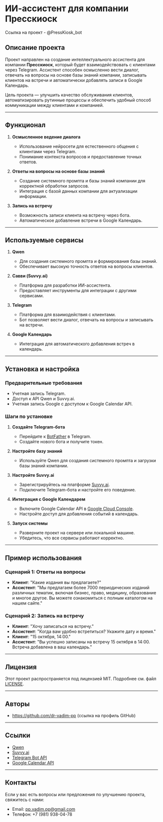 # ИИ-ассистент для компании Пресскиоск

Ссылка на проект - @PressKiosk_bot


## Описание проекта

Проект направлен на создание интеллектуального ассистента для компании **Пресскиоск**, который будет взаимодействовать с клиентами через Telegram. Ассистент способен осмысленно вести диалог, отвечать на вопросы на основе базы знаний компании, записывать клиентов на встречи и автоматически добавлять записи в Google Календарь.

Цель проекта — улучшить качество обслуживания клиентов, автоматизировать рутинные процессы и обеспечить удобный способ коммуникации между клиентами и компанией.

---

## Функционал

1. **Осмысленное ведение диалога**  
   - Использование нейросети для естественного общения с клиентами через Telegram.
   - Понимание контекста вопросов и предоставление точных ответов.

2. **Ответы на вопросы на основе базы знаний**  
   - Создание системного промпта и базы знаний компании для корректной обработки запросов.
   - Интеграция с базой данных компании для актуализации информации.

3. **Запись на встречу**  
   - Возможность записи клиента на встречу через бота.
   - Автоматическое добавление встречи в Google Календарь.

---

## Используемые сервисы

1. **Qwen**  
   - Для создания системного промпта и формирования базы знаний.
   - Обеспечивает высокую точность ответов на вопросы клиентов.

2. **Савви (Suvvy.ai)**  
   - Платформа для разработки ИИ-ассистента.
   - Предоставляет инструменты для интеграции с другими сервисами.

3. **Telegram**  
   - Платформа для взаимодействия с клиентами.
   - Бот позволяет вести диалог, отвечать на вопросы и записывать на встречи.

4. **Google Календарь**  
   - Интеграция для автоматического добавления встреч в календарь.

---

## Установка и настройка

### Предварительные требования
- Учетная запись Telegram.
- Доступ к API Qwen и Suvvy.ai.
- Учетная запись Google с доступом к Google Calendar API.

### Шаги по установке
1. **Создайте Telegram-бота**  
   - Перейдите к [BotFather](https://t.me/BotFather) в Telegram.
   - Создайте нового бота и получите токен.

2. **Настройте базу знаний**  
   - Используйте Qwen для создания системного промпта и загрузки базы знаний компании.

3. **Настройте Suvvy.ai**  
   - Зарегистрируйтесь на платформе [Suvvy.ai](https://suvvy.ai/).
   - Подключите Telegram-бота и настройте его поведение.

4. **Интеграция с Google Календарем**  
   - Включите Google Calendar API в [Google Cloud Console](https://console.cloud.google.com/).
   - Настройте доступ для добавления событий в календарь.

5. **Запуск системы**  
   - Разверните проект на сервере или локальной машине.
   - Убедитесь, что все сервисы работают корректно.

---

## Пример использования

### Сценарий 1: Ответы на вопросы
- **Клиент**: "Какие издания вы предлагаете?"  
- **Ассистент**: "Мы предлагаем более 7000 периодических изданий различных тематик, включая бизнес, право, медицину, образование и многое другое. Вы можете ознакомиться с полным каталогом на нашем сайте."

### Сценарий 2: Запись на встречу
- **Клиент**: "Хочу записаться на встречу."  
- **Ассистент**: "Когда вам удобно встретиться? Укажите дату и время."  
- **Клиент**: "15 октября, 14:00."  
- **Ассистент**: "Вы успешно записаны на встречу 15 октября в 14:00. Встреча добавлена в ваш календарь."

---

## Лицензия

Этот проект распространяется под лицензией MIT. Подробнее см. файл [LICENSE](LICENSE).

---

## Авторы

- https://github.com/dr-vadim-pp (ссылка на профиль GitHub)

---

## Ссылки

- [Qwen](https://qwen.com)
- [Suvvy.ai](https://suvvy.ai/)
- [Telegram Bot API](https://core.telegram.org/bots/api)
- [Google Calendar API](https://developers.google.com/calendar/api)

---

## Контакты

Если у вас есть вопросы или предложения по улучшению проекта, свяжитесь с нами:

- Email: pp.vadim.pp@gmail.com
- Телефон: +7 (981) 938-04-78

